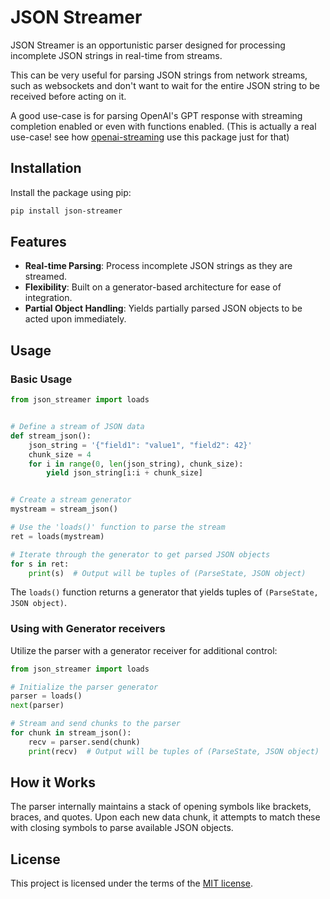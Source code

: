 # JSON Streamer

JSON Streamer is an opportunistic parser designed for processing incomplete JSON strings in real-time from streams.

This can be very useful for parsing JSON strings from network streams, such as websockets and don't want to wait for
the entire JSON string to be received before acting on it.

A good use-case is for parsing OpenAI's GPT response with streaming completion enabled or even with functions enabled.
(This is actually a real use-case! see how [openai-streaming](https://github.com/AlmogBaku/openai-streaming) use this
package just for that)

## Installation

Install the package using pip:

```bash
pip install json-streamer
```

## Features

* **Real-time Parsing**: Process incomplete JSON strings as they are streamed.
* **Flexibility**: Built on a generator-based architecture for ease of integration.
* **Partial Object Handling**: Yields partially parsed JSON objects to be acted upon immediately.

## Usage

### Basic Usage

```python
from json_streamer import loads


# Define a stream of JSON data
def stream_json():
    json_string = '{"field1": "value1", "field2": 42}'
    chunk_size = 4
    for i in range(0, len(json_string), chunk_size):
        yield json_string[i:i + chunk_size]


# Create a stream generator
mystream = stream_json()

# Use the 'loads()' function to parse the stream
ret = loads(mystream)

# Iterate through the generator to get parsed JSON objects
for s in ret:
    print(s)  # Output will be tuples of (ParseState, JSON object)
```

The `loads()` function returns a generator that yields tuples of `(ParseState, JSON object)`.

### Using with Generator receivers

Utilize the parser with a generator receiver for additional control:

```python
from json_streamer import loads

# Initialize the parser generator
parser = loads()
next(parser)

# Stream and send chunks to the parser
for chunk in stream_json():
    recv = parser.send(chunk)
    print(recv)  # Output will be tuples of (ParseState, JSON object)
```

## How it Works

The parser internally maintains a stack of opening symbols like brackets, braces, and quotes. Upon each new data chunk,
it attempts to match these with closing symbols to parse available JSON objects.

## License

This project is licensed under the terms of the [MIT license](LICENSE).
